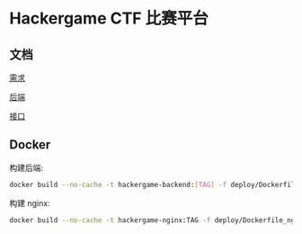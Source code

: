 # Hackergame CTF 比赛平台

## 文档
[需求](docs/demands.md)

[后端](docs/backend.md)

[接口](docs/interfaces.md)

## Docker
构建后端:
```bash
docker build --no-cache -t hackergame-backend:[TAG] -f deploy/Dockerfile .
```

构建 nginx:
```bash
docker build --no-cache -t hackergame-nginx:TAG -f deploy/Dockerfile_nginx .
```

